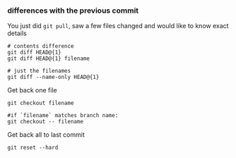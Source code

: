 ### differences with the previous commit

You just did `git pull`, saw a few files changed and would like to know exact details

```
# contents difference
git diff HEAD@{1}
git diff HEAD@{1} filename

# just the filenames
git diff --name-only HEAD@{1}
```

Get back one file

```
git checkout filename

#if `filename` matches branch name:
git checkout -- filename
```

Get back all to last commit

```
git reset --hard
```
